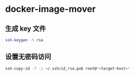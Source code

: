# docker-image-mover

## 生成 key 文件

```sh
ssh-keygen -t rsa
```

## 设置无密码访问

```sh
ssh-copy-id -f -i ~/.ssh/id_rsa.pub root@*<target-host>*
```
